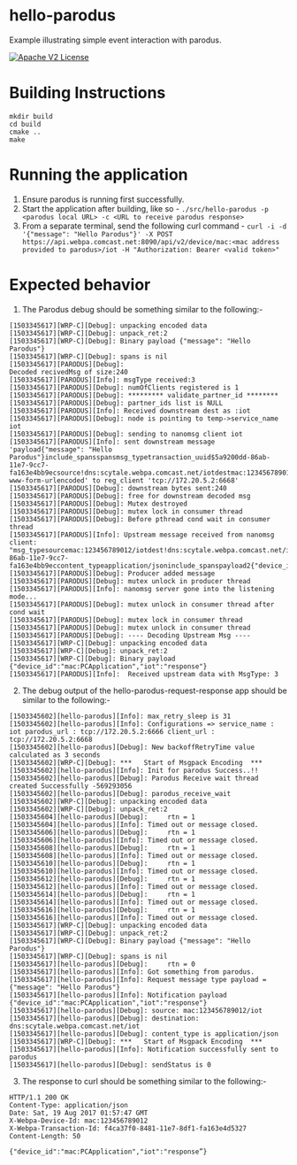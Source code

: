 # hello-parodus

Example illustrating simple event interaction with parodus.

[![Apache V2 License](http://img.shields.io/badge/license-Apache%20V2-blue.svg)](https://github.com/Comcast/libparodus/blob/master/LICENSE.txt)

# Building Instructions

```
mkdir build
cd build
cmake ..
make
```

# Running the application
1. Ensure parodus is running first successfully.
2. Start the application after building, like so - ```./src/hello-parodus -p <parodus local URL> -c <URL to receive parodus response>``` 
3. From a separate terminal, send the following curl command - ```curl -i -d '{"message": "Hello Parodus"}' -X POST https://api.webpa.comcast.net:8090/api/v2/device/mac:<mac address provided to parodus>/iot -H "Authorization: Bearer <valid token>"```

# Expected behavior
1. The Parodus debug should be something similar to the following:-
```[1503345617][PARODUS][Info]: Received msg from server:payload{"message": "Hello Parodus"}include_spansspansmsg_typetransaction_uuid$5a9200dd-86ab-11e7-9cc7-fa163e4bb9ecsource!dns:scytale.webpa.comcast.net/iotdestmac:123456789012/iotcontent_type!application/x-www-form-urlencoded
[1503345617][WRP-C][Debug]: unpacking encoded data
[1503345617][WRP-C][Debug]: unpack_ret:2
[1503345617][WRP-C][Debug]: Binary payload {"message": "Hello Parodus"}
[1503345617][WRP-C][Debug]: spans is nil
[1503345617][PARODUS][Debug]: 
Decoded recivedMsg of size:240
[1503345617][PARODUS][Info]: msgType received:3
[1503345617][PARODUS][Debug]: numOfClients registered is 1
[1503345617][PARODUS][Debug]: ********* validate_partner_id ********
[1503345617][PARODUS][Debug]: partner_ids list is NULL
[1503345617][PARODUS][Info]: Received downstream dest as :iot
[1503345617][PARODUS][Debug]: node is pointing to temp->service_name iot 
[1503345617][PARODUS][Debug]: sending to nanomsg client iot
[1503345617][PARODUS][Info]: sent downstream message 'payload{"message": "Hello Parodus"}include_spansspansmsg_typetransaction_uuid$5a9200dd-86ab-11e7-9cc7-fa163e4bb9ecsource!dns:scytale.webpa.comcast.net/iotdestmac:123456789012/iotcontent_type!application/x-www-form-urlencoded' to reg_client 'tcp://172.20.5.2:6668'
[1503345617][PARODUS][Debug]: downstream bytes sent:240
[1503345617][PARODUS][Debug]: free for downstream decoded msg
[1503345617][PARODUS][Debug]: Mutex destroyed 
[1503345617][PARODUS][Debug]: mutex lock in consumer thread
[1503345617][PARODUS][Debug]: Before pthread cond wait in consumer thread
[1503345617][PARODUS][Info]: Upstream message received from nanomsg client: "msg_typesourcemac:123456789012/iotdest!dns:scytale.webpa.comcast.net/iottransaction_uuid$5a9200dd-86ab-11e7-9cc7-fa163e4bb9eccontent_typeapplication/jsoninclude_spanspayload2{"device_id":"mac:PCApplication","iot":"response"}"
[1503345617][PARODUS][Debug]: Producer added message
[1503345617][PARODUS][Debug]: mutex unlock in producer thread
[1503345617][PARODUS][Info]: nanomsg server gone into the listening mode...
[1503345617][PARODUS][Debug]: mutex unlock in consumer thread after cond wait
[1503345617][PARODUS][Debug]: mutex lock in consumer thread
[1503345617][PARODUS][Debug]: mutex unlock in consumer thread
[1503345617][PARODUS][Debug]: ---- Decoding Upstream Msg ----
[1503345617][WRP-C][Debug]: unpacking encoded data
[1503345617][WRP-C][Debug]: unpack_ret:2
[1503345617][WRP-C][Debug]: Binary payload {"device_id":"mac:PCApplication","iot":"response"}
[1503345617][PARODUS][Info]:  Received upstream data with MsgType: 3
```
2. The debug output of the hello-parodus-request-response app should be similar to the following:-
```[1503345602][hello-parodus][Debug]: Connect parodus, etc. 
[1503345602][hello-parodus][Info]: max_retry_sleep is 31
[1503345602][hello-parodus][Info]: Configurations => service_name : iot parodus_url : tcp://172.20.5.2:6666 client_url : tcp://172.20.5.2:6668
[1503345602][hello-parodus][Debug]: New backoffRetryTime value calculated as 3 seconds
[1503345602][WRP-C][Debug]: ***   Start of Msgpack Encoding  ***
[1503345602][hello-parodus][Info]: Init for parodus Success..!!
[1503345602][hello-parodus][Debug]: Parodus Receive wait thread created Successfully -569293056
[1503345602][hello-parodus][Debug]: parodus_receive_wait
[1503345602][WRP-C][Debug]: unpacking encoded data
[1503345602][WRP-C][Debug]: unpack_ret:2
[1503345604][hello-parodus][Debug]:     rtn = 1
[1503345604][hello-parodus][Info]: Timed out or message closed.
[1503345606][hello-parodus][Debug]:     rtn = 1
[1503345606][hello-parodus][Info]: Timed out or message closed.
[1503345608][hello-parodus][Debug]:     rtn = 1
[1503345608][hello-parodus][Info]: Timed out or message closed.
[1503345610][hello-parodus][Debug]:     rtn = 1
[1503345610][hello-parodus][Info]: Timed out or message closed.
[1503345612][hello-parodus][Debug]:     rtn = 1
[1503345612][hello-parodus][Info]: Timed out or message closed.
[1503345614][hello-parodus][Debug]:     rtn = 1
[1503345614][hello-parodus][Info]: Timed out or message closed.
[1503345616][hello-parodus][Debug]:     rtn = 1
[1503345616][hello-parodus][Info]: Timed out or message closed.
[1503345617][WRP-C][Debug]: unpacking encoded data
[1503345617][WRP-C][Debug]: unpack_ret:2
[1503345617][WRP-C][Debug]: Binary payload {"message": "Hello Parodus"}
[1503345617][WRP-C][Debug]: spans is nil
[1503345617][hello-parodus][Debug]:     rtn = 0
[1503345617][hello-parodus][Info]: Got something from parodus.
[1503345617][hello-parodus][Info]: Request message type payload = {"message": "Hello Parodus"}
[1503345617][hello-parodus][Info]: Notification payload {"device_id":"mac:PCApplication","iot":"response"}
[1503345617][hello-parodus][Debug]: source: mac:123456789012/iot
[1503345617][hello-parodus][Debug]: destination: dns:scytale.webpa.comcast.net/iot
[1503345617][hello-parodus][Debug]: content_type is application/json
[1503345617][WRP-C][Debug]: ***   Start of Msgpack Encoding  ***
[1503345617][hello-parodus][Info]: Notification successfully sent to parodus
[1503345617][hello-parodus][Debug]: sendStatus is 0
```
3. The response to curl should be something similar to the following:-
```
HTTP/1.1 200 OK
Content-Type: application/json
Date: Sat, 19 Aug 2017 01:57:47 GMT
X-Webpa-Device-Id: mac:123456789012
X-Webpa-Transaction-Id: f4ca37f0-8481-11e7-8df1-fa163e4d5327
Content-Length: 50

{"device_id":"mac:PCApplication","iot":"response”}
```
